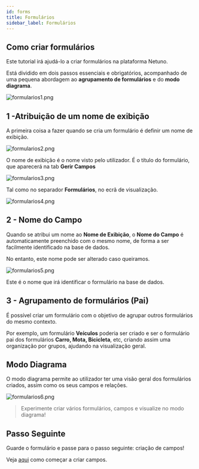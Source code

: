 ```yaml
---
id: forms
title: Formulários
sidebar_label: Formulários
---
```


## Como criar formulários

Este tutorial irá ajudá-lo a criar formulários na plataforma Netuno.

Está dividido em dois passos essenciais e obrigatórios, acompanhado de uma pequena abordagem ao **agrupamento de formulários** e do **modo diagrama**.

![formularios1.png](assets/formularios1.png)

## 1 -Atribuição de um nome de exibição

A primeira coisa a fazer quando se cria um formulário é definir um nome de exibição.

![formularios2.png](assets/formularios2.png)

O nome de exibição é o nome visto pelo utilizador. É o título do formulário, que aparecerá na tab **Gerir Campos**

![formularios3.png](assets/formularios3.png)

Tal como no separador **Formulários**, no ecrã de visualização.

![formularios4.png](assets/formularios4.png)

## 2 - Nome do Campo

Quando se atribui um nome ao **Nome de Exibição**, o **Nome do Campo** é automaticamente preenchido com o mesmo nome, de forma a ser facilmente identificado na base de dados.

No entanto, este nome pode ser alterado caso queiramos.

![formularios5.png](assets/formularios5.png)

Este é o nome que irá identificar o formulário na base de dados.

## 3 - Agrupamento de formulários (Pai)

É possível criar um formulário com o objetivo de agrupar outros formulários do mesmo contexto.

Por exemplo, um formulário **Veículos** poderia ser criado e ser o formulário pai dos formulários **Carro, Mota, Bicicleta**, etc, criando assim uma organização por grupos, ajudando na visualização geral.

## Modo Diagrama

O modo diagrama permite ao utilizador ter uma visão geral dos formulários criados, assim como os seus campos e relações.

![formularios6.png](assets/formularios6.png)

> Experimente criar vários formulários, campos e visualize no modo diagrama!

## Passo Seguinte

Guarde o formulário e passe para o passo seguinte: criação de campos!

Veja [aqui](fields.md) como começar a criar campos.
